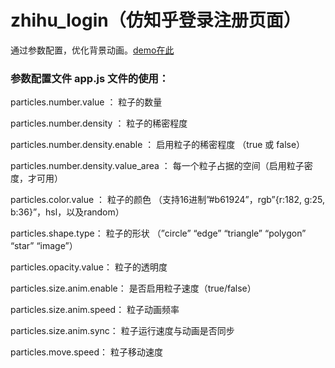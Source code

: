 # zhihu_login（仿知乎登录注册页面）

通过参数配置，优化背景动画。[demo在此](https://lynachen.github.io/zhihu_login/templates/register.html)

### 参数配置文件 app.js 文件的使用：
particles.number.value ： 粒子的数量

particles.number.density ： 粒子的稀密程度

particles.number.density.enable ： 启用粒子的稀密程度 （true 或 false）

particles.number.density.value_area ： 每一个粒子占据的空间（启用粒子密度，才可用）

particles.color.value ： 粒子的颜色 （支持16进制”#b61924”，rgb”{r:182, g:25, b:36}”，hsl，以及random）

particles.shape.type： 粒子的形状 （”circle” “edge” “triangle” “polygon” “star” “image”）

particles.opacity.value： 粒子的透明度

particles.size.anim.enable： 是否启用粒子速度（true/false）

particles.size.anim.speed： 粒子动画频率

particles.size.anim.sync： 粒子运行速度与动画是否同步

particles.move.speed： 粒子移动速度







